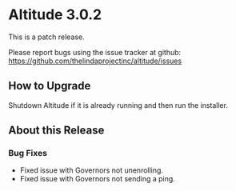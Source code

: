 # Altitude 3.0.2

This is a patch release.

Please report bugs using the issue tracker at github: https://github.com/thelindaprojectinc/altitude/issues

## How to Upgrade
Shutdown Altitude if it is already running and then run the installer.

## About this Release

### Bug Fixes
- Fixed issue with Governors not unenrolling.
- Fixed issue with Governors not sending a ping.
